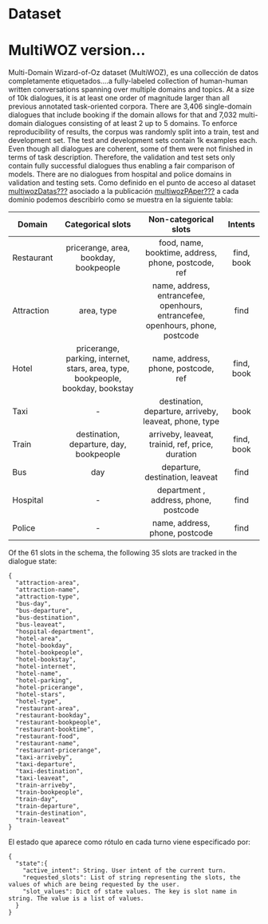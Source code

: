 #  Dataset
  
#  MultiWOZ version...
Multi-Domain Wizard-of-Oz dataset (MultiWOZ), es una collección de datos completamente etiquetados....a fully-labeled collection of human-human written conversations spanning over multiple domains and topics. At a size of 10k dialogues, it is at least one order of magnitude larger than all previous annotated task-oriented corpora.
There are 3,406 single-domain dialogues that include booking if the domain allows for that and 7,032 multi-domain dialogues consisting of at least 2 up to 5 domains. To enforce reproducibility of results, the corpus was randomly split into a train, test and development set. The test and development sets contain 1k examples each. Even though all dialogues are coherent, some of them were not finished in terms of task description. Therefore, the validation and test sets only contain fully successful dialogues thus enabling a fair comparison of models. There are no dialogues from hospital and police domains in validation and testing sets.
Como definido en el punto de acceso al dataset [multiwozDatas???](https://github.com/budzianowski/multiwoz/blob/master/README.md) asociado a la publicación [multiwozPAper???](https://arxiv.org/pdf/2007.12720) a cada dominio podemos describirlo como se muestra en la siguiente tabla:


| Domain     | Categorical slots       | Non-categorical slots   | Intents    |
| ---------- | :---------------------: | :---------------------: | :--------: |
| Restaurant | pricerange, area, bookday, bookpeople | food, name, booktime, address, phone, postcode, ref | find, book |
| Attraction | area, type              | name, address, entrancefee, openhours, entrancefee, openhours, phone, postcode    | find       |
| Hotel      | pricerange, parking, internet, stars, area, type, bookpeople, bookday, bookstay  | name, address, phone, postcode, ref | find, book |
| Taxi       | -                       | destination, departure, arriveby, leaveat, phone, type | book       |
| Train      | destination, departure, day, bookpeople | arriveby, leaveat, trainid, ref, price, duration | find, book |
| Bus        | day                     | departure, destination, leaveat | find       |
| Hospital   | -                       | department , address, phone, postcode | find       |
| Police     | -                       | name, address, phone, postcode | find       |

Of the 61 slots in the schema, the following 35 slots are tracked in the
dialogue state:

```
{
  "attraction-area",
  "attraction-name",
  "attraction-type",
  "bus-day",
  "bus-departure",
  "bus-destination",
  "bus-leaveat",
  "hospital-department",
  "hotel-area",
  "hotel-bookday",
  "hotel-bookpeople",
  "hotel-bookstay",
  "hotel-internet",
  "hotel-name",
  "hotel-parking",
  "hotel-pricerange",
  "hotel-stars",
  "hotel-type",
  "restaurant-area",
  "restaurant-bookday",
  "restaurant-bookpeople",
  "restaurant-booktime",
  "restaurant-food",
  "restaurant-name",
  "restaurant-pricerange",
  "taxi-arriveby",
  "taxi-departure",
  "taxi-destination",
  "taxi-leaveat",
  "train-arriveby",
  "train-bookpeople",
  "train-day",
  "train-departure",
  "train-destination",
  "train-leaveat"
}
```

El estado que aparece como rótulo en cada turno viene especificado por:
```
{
  "state":{
    "active_intent": String. User intent of the current turn.
    "requested_slots": List of string representing the slots, the values of which are being requested by the user.
    "slot_values": Dict of state values. The key is slot name in string. The value is a list of values.
  }
}
```
